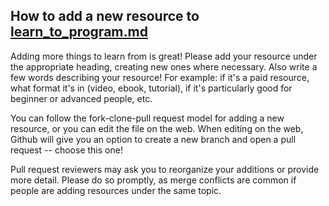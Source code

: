 ## How to add a new resource to [learn_to_program.md](learn_to_program.md)
Adding more things to learn from is great! Please add your resource under the appropriate heading, creating new ones where necessary. Also write a few words describing your resource! For example: if it's a paid resource, what format it's in (video, ebook, tutorial), if it's particularly good for beginner or advanced people, etc.

You can follow the fork-clone-pull request model for adding a new resource, or you can edit the file on the web. When editing on the web, Github will give you an option to create a new branch and open a pull request -- choose this one!

Pull request reviewers may ask you to reorganize your additions or provide more detail. Please do so promptly, as merge conflicts are common if people are adding resources under the same topic.
